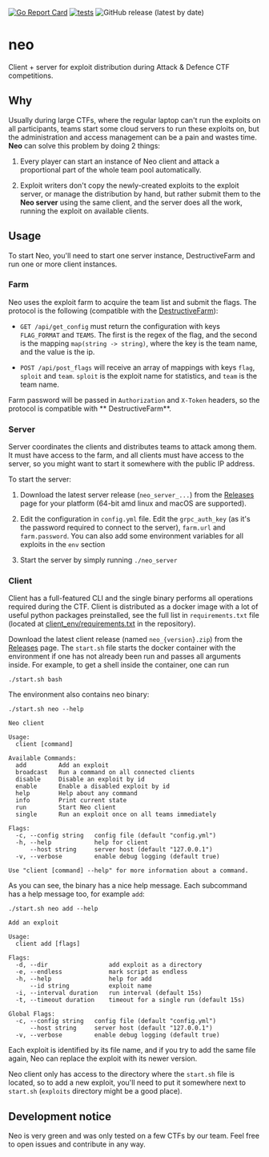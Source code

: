 [![Go Report Card](https://goreportcard.com/badge/github.com/pomo-mondreganto/neo)](https://goreportcard.com/report/github.com/pomo-mondreganto/neo)
[![tests](https://github.com/pomo-mondreganto/neo/actions/workflows/tests.yml/badge.svg)](https://github.com/pomo-mondreganto/neo/actions/workflows/tests.yml)
![GitHub release (latest by date)](https://img.shields.io/github/v/release/pomo-mondreganto/neo)

# neo

Client + server for exploit distribution during Attack & Defence CTF competitions.

## Why

Usually during large CTFs, where the regular laptop can't run the exploits on all participants, teams start some cloud
servers to run these exploits on, but the administration and access management can be a pain and wastes time. **Neo**
can solve this problem by doing 2 things:

1. Every player can start an instance of Neo client and attack a proportional part of the whole team pool automatically.

2. Exploit writers don't copy the newly-created exploits to the exploit server, or manage the distribution by hand, but
   rather submit them to the **Neo server** using the same client, and the server does all the work, running the exploit
   on available clients.

## Usage

To start Neo, you'll need to start one server instance, DestructiveFarm and run one or more client instances.

### Farm

Neo uses the exploit farm to acquire the team list and submit the flags. The protocol is the following
(compatible with the [DestructiveFarm](https://github.com/DestructiveVoice/DestructiveFarm)):

- `GET /api/get_config` must return the configuration with keys `FLAG_FORMAT` and `TEAMS`. The first is the regex of the
  flag, and the second is the mapping `map(string -> string)`, where the key is the team name, and the value is the ip.

- `POST /api/post_flags` will receive an array of mappings with keys `flag`, `sploit` and `team`. `sploit` is the
  exploit name for statistics, and `team` is the team name.

Farm password will be passed in `Authorization` and `X-Token` headers, so the protocol is compatible with **
DestructiveFarm**.

### Server

Server coordinates the clients and distributes teams to attack among them. It must have access to the farm, and all
clients must have access to the server, so you might want to start it somewhere with the public IP address.

To start the server:

1. Download the latest server release (`neo_server_...`) from
   the [Releases](https://github.com/pomo-mondreganto/neo/releases)
   page for your platform (64-bit amd linux and macOS are supported).

2. Edit the configuration in `config.yml` file. Edit the `grpc_auth_key` (as it's the password required to connect to
   the server), `farm.url` and `farm.password`. You can also add some environment variables for all exploits in
   the `env` section

3. Start the server by simply running `./neo_server`

### Client

Client has a full-featured CLI and the single binary performs all operations required during the CTF. Client is
distributed as a docker image with a lot of useful python packages preinstalled, see the full list in `requirements.txt`
file (located at [client_env/requirements.txt](./client_env/requirements.txt) in the repository).

Download the latest client release (named `neo_{version}.zip`) from the
[Releases](https://github.com/pomo-mondreganto/neo/releases) page. The `start.sh` file starts the docker container with
the environment if one has not already been run and passes all arguments inside. For example, to get a shell inside the
container, one can run

```shell
./start.sh bash
```

The environment also contains neo binary:

```shell
./start.sh neo --help

Neo client

Usage:
  client [command]

Available Commands:
  add         Add an exploit
  broadcast   Run a command on all connected clients
  disable     Disable an exploit by id
  enable      Enable a disabled exploit by id
  help        Help about any command
  info        Print current state
  run         Start Neo client
  single      Run an exploit once on all teams immediately

Flags:
  -c, --config string   config file (default "config.yml")
  -h, --help            help for client
      --host string     server host (default "127.0.0.1")
  -v, --verbose         enable debug logging (default true)

Use "client [command] --help" for more information about a command.
```

As you can see, the binary has a nice help message. Each subcommand has a help message too, for example `add`:

```shell
./start.sh neo add --help

Add an exploit

Usage:
  client add [flags]

Flags:
  -d, --dir                 add exploit as a directory
  -e, --endless             mark script as endless
  -h, --help                help for add
      --id string           exploit name
  -i, --interval duration   run interval (default 15s)
  -t, --timeout duration    timeout for a single run (default 15s)

Global Flags:
  -c, --config string   config file (default "config.yml")
      --host string     server host (default "127.0.0.1")
  -v, --verbose         enable debug logging (default true)
```

Each exploit is identified by its file name, and if you try to add the same file again, Neo can replace the exploit with
its newer version.

Neo client only has access to the directory where the `start.sh` file is located, so to add a new exploit, you'll need
to put it somewhere next to `start.sh` (`exploits` directory might be a good place).

## Development notice

Neo is very green and was only tested on a few CTFs by our team. Feel free to open issues and contribute in any way.
